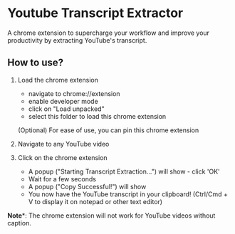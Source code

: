 # Youtube Transcript Extractor
A chrome extension to supercharge your workflow and improve your productivity by extracting YouTube's transcript.

## How to use?

1. Load the chrome extension
   - navigate to chrome://extension
   - enable developer mode
   - click on "Load unpacked"
   - select this folder to load this chrome extension

   (Optional) For ease of use, you can pin this chrome extension
2. Navigate to any YouTube video
3. Click on the chrome extension
   - A popup ("Starting Transcript Extraction...") will show - click 'OK'
   - Wait for a few seconds
   - A popup ("Copy Successful!") will show
   - You now have the YouTube transcript in your clipboard! (Ctrl/Cmd + V to display it on notepad or other text editor)

**Note***: The chrome extension will not work for YouTube videos without caption.